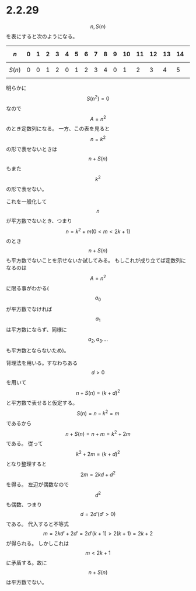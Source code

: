 # 2.2.29

$$n,S(n)$$を表にすると次のようになる。

|  $$n$$   |  0  |  1  |  2  |  3  |  4  |  5  |  6  |  7  |  8  |  9  | 10  | 11  | 12  | 13  | 14  | 15  | 16  | 17  |
| -------- | --- | --- | --- | --- | --- | --- | --- | --- | --- | --- | --- | --- | --- | --- | --- | --- | --- | --- |
| $$S(n)$$ | 0   | 0   | 1   | 2   | 0   | 1   | 2   | 3   | 4   | 0   | 1   | 2   | 3   | 4   | 5   | 6   | 0   | 1   |

明らかに$$S(n^2) = 0$$なので$$A=n^2$$のとき定数列になる。
一方、この表を見ると$$n=k^2$$の形で表せないときは$$n + S(n)$$もまた$$k^2$$の形で表せない。

これを一般化して$$n$$が平方数でないとき、つまり$$n = k^2 + m (0 < m < 2k+1)$$のとき$$n + S(n)$$も平方数でないことを示せないか試してみる。
もしこれが成り立てば定数列になるのは$$A = n^2$$に限る事がわかる($$a_0$$が平方数でなければ$$a_1$$は平方数にならず、同様に$$a_2,a_3.\ldots$$も平方数とならないため)。

背理法を用いる。すなわちある$$d>0$$を用いて$$n+S(n) = (k+d)^2$$と平方数で表せると仮定する。
$$S(n) = n - k^2 = m$$であるから$$n+S(n) = n + m = k^2+2m$$である。
従って$$k^2+2m = (k+d)^2$$となり整理すると$$2m = 2kd + d^2$$を得る。
左辺が偶数なので$$d^2$$も偶数、つまり$$d = 2d' (d'>0)$$である。
代入すると不等式$$m = 2kd' + 2d' = 2d'(k+1) > 2(k+1) = 2k+2$$が得られる。
しかしこれは$$m < 2k+1$$に矛盾する。故に$$n+S(n)$$は平方数でない。